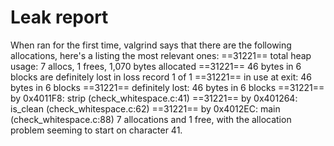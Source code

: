 # Leak report
When ran for the first time, valgrind says that there are the following allocations, here's a listing the most relevant ones:
==31221==   total heap usage: 7 allocs, 1 frees, 1,070 bytes allocated 
==31221== 46 bytes in 6 blocks are definitely lost in loss record 1 of 1
==31221==     in use at exit: 46 bytes in 6 blocks
==31221==    definitely lost: 46 bytes in 6 blocks
==31221==    by 0x4011F8: strip (check_whitespace.c:41)
==31221==    by 0x401264: is_clean (check_whitespace.c:62)
==31221==    by 0x4012EC: main (check_whitespace.c:88)
7 allocations and 1 free, with the allocation problem seeming to start on character 41. 


